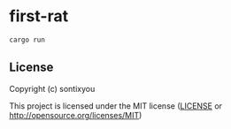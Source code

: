 # first-rat

```sh
cargo run
```

## License

Copyright (c) sontixyou

This project is licensed under the MIT license ([LICENSE] or <http://opensource.org/licenses/MIT>)

[LICENSE]: ./LICENSE
